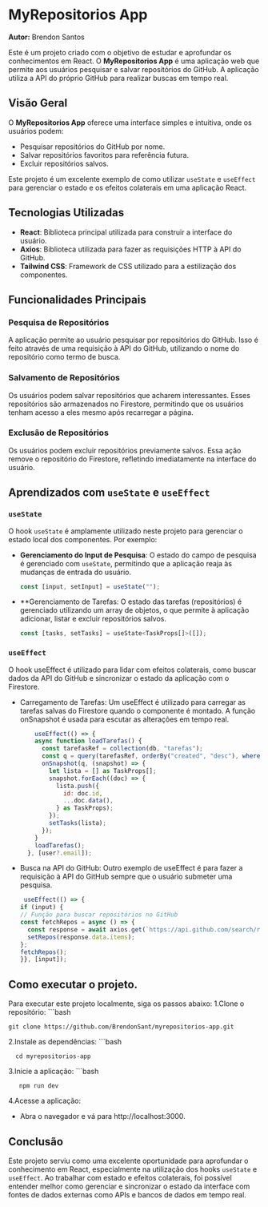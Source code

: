# MyRepositorios App

**Autor:** Brendon Santos

Este é um projeto criado com o objetivo de estudar e aprofundar os conhecimentos em React. O **MyRepositorios App** é uma aplicação web que permite aos usuários pesquisar e salvar repositórios do GitHub. A aplicação utiliza a API do próprio GitHub para realizar buscas em tempo real.

## Visão Geral

O **MyRepositorios App** oferece uma interface simples e intuitiva, onde os usuários podem:

- Pesquisar repositórios do GitHub por nome.
- Salvar repositórios favoritos para referência futura.
- Excluir repositórios salvos.

Este projeto é um excelente exemplo de como utilizar `useState` e `useEffect` para gerenciar o estado e os efeitos colaterais em uma aplicação React.

## Tecnologias Utilizadas

- **React**: Biblioteca principal utilizada para construir a interface do usuário.
- **Axios**: Biblioteca utilizada para fazer as requisições HTTP à API do GitHub.
- **Tailwind CSS**: Framework de CSS utilizado para a estilização dos componentes.


## Funcionalidades Principais

### Pesquisa de Repositórios

A aplicação permite ao usuário pesquisar por repositórios do GitHub. Isso é feito através de uma requisição à API do GitHub, utilizando o nome do repositório como termo de busca.

### Salvamento de Repositórios

Os usuários podem salvar repositórios que acharem interessantes. Esses repositórios são armazenados no Firestore, permitindo que os usuários tenham acesso a eles mesmo após recarregar a página.

### Exclusão de Repositórios

Os usuários podem excluir repositórios previamente salvos. Essa ação remove o repositório do Firestore, refletindo imediatamente na interface do usuário.

## Aprendizados com `useState` e `useEffect`

### `useState`

O hook `useState` é amplamente utilizado neste projeto para gerenciar o estado local dos componentes. Por exemplo:

- **Gerenciamento do Input de Pesquisa**: O estado do campo de pesquisa é gerenciado com `useState`, permitindo que a aplicação reaja às mudanças de entrada do usuário.
  
  ```javascript
  const [input, setInput] = useState("");

- **Gerenciamento de Tarefas: O estado das tarefas (repositórios) é gerenciado utilizando um array de objetos, o que permite à aplicação adicionar, listar e excluir repositórios salvos.
  
  ```javascript
  const [tasks, setTasks] = useState<TaskProps[]>([]);

### `useEffect`

O hook useEffect é utilizado para lidar com efeitos colaterais, como buscar dados da API do GitHub e sincronizar o estado da aplicação com o Firestore.

- Carregamento de Tarefas: Um useEffect é utilizado para carregar as tarefas salvas do Firestore quando o componente é montado. A função onSnapshot é usada para escutar as alterações em tempo real.

  ```javascript
      useEffect(() => {
      async function loadTarefas() {
        const tarefasRef = collection(db, "tarefas");
        const q = query(tarefasRef, orderBy("created", "desc"), where("user", "==", user?.email));
        onSnapshot(q, (snapshot) => {
          let lista = [] as TaskProps[];
          snapshot.forEach((doc) => {
            lista.push({
              id: doc.id,
              ...doc.data(),
            } as TaskProps);
          });
          setTasks(lista);
        });
      }
      loadTarefas();
    }, [user?.email]); 

- Busca na API do GitHub: Outro exemplo de useEffect é para fazer a requisição à API do GitHub sempre que o usuário submeter uma pesquisa.
    ```javascript
     useEffect(() => {
  if (input) {
    // Função para buscar repositórios no GitHub
    const fetchRepos = async () => {
      const response = await axios.get(`https://api.github.com/search/repositories?q=${input}`);
      setRepos(response.data.items);
    };
    fetchRepos();
  }}, [input]);

## Como executar o projeto.

Para executar este projeto localmente, siga os passos abaixo:
1.Clone o repositório:
    ```bash
    
    git clone https://github.com/BrendonSant/myrepositorios-app.git
    
2.Instale as dependências:
    ```bash
  
      cd myrepositorios-app                  
       
3.Inicie a aplicação:
     ```bash
     
       npm run dev

4.Acesse a aplicação:

  * Abra o navegador e vá para http://localhost:3000.

## Conclusão

Este projeto serviu como uma excelente oportunidade para aprofundar o conhecimento em React, especialmente na utilização dos hooks `useState` e `useEffect`. Ao trabalhar com estado e efeitos colaterais, foi possível entender melhor como gerenciar e sincronizar o estado da interface com fontes de dados externas como APIs e bancos de dados em tempo real.


  
  





  
  

